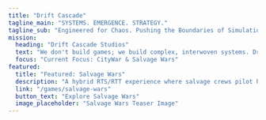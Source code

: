 ```yaml
---
title: "Drift Cascade"
tagline_main: "SYSTEMS. EMERGENCE. STRATEGY."
tagline_sub: "Engineered for Chaos. Pushing the Boundaries of Simulation."
mission:
  heading: "Drift Cascade Studios"
  text: "We don't build games; we build complex, interwoven systems. Drift Cascade is the home of high-concept mechanics and emergent strategy. We focus on games where the underlying logic is the priority—where the unexpected results of deep simulation are more compelling than any scripted story. We are an ambitious, solo-dev effort dedicated to pushing the boundaries of what a strategy, simulation, and tactical experience can be."
  focus: "Current Focus: CityWar & Salvage Wars"
featured:
  title: "Featured: Salvage Wars"
  description: "A hybrid RTS/RTT experience where salvage crews pilot heavily armed mechs to fight for control of valuable wreckage on hostile alien worlds. Features deep tactical combat and customizable mechanical loadouts."
  link: "/games/salvage-wars"
  button_text: "Explore Salvage Wars"
  image_placeholder: "Salvage Wars Teaser Image"
---
```


